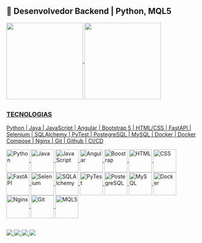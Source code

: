 ## 🚀 Desenvolvedor Backend | Python, MQL5

<!-- Tabela -->
<div>
  <a href="https://github.com/paulovisam">
    <img align="center" height="200em" src="https://github-readme-stats-mu-three-31.vercel.app/api?username=paulovisam&show_icons=true&theme=jolly&hide_border=true&count_private=true&include_all_commits=true&hide=contribs"/>
  <img align="center" height="200em" src="https://github-readme-stats-mu-three-31.vercel.app/api/top-langs/?username=paulovisam&border_radius=false&show_icons=true&theme=jolly&hide_border=true&count_private=true&include_all_commits=true&hide=contribs"/>
</div>

##

### TECNOLOGIAS

Python | Java | JavaScript | Angular | Bootstrap 5 | HTML/CSS | FastAPI | Selenium | SQLAlchemy | PyTest | PostegreSQL | MySQL | Docker | Docker Compose | Nginx | Git | Github | CI/CD
<!-- Linguagem de programação -> MQL5, Python, Java -->
<div>
  <img align="center" alt="Python", height="60" width="60" src="https://cdn.jsdelivr.net/gh/devicons/devicon/icons/python/python-original-wordmark.svg">
  <img align="center" alt="Java", height="60" width="60" src="https://cdn.jsdelivr.net/gh/devicons/devicon/icons/java/java-original-wordmark.svg">
  <img align="center" alt="JavaScript", height="60" width="60" src="https://cdn.jsdelivr.net/gh/devicons/devicon/icons/javascript/javascript-original.svg">
  <img align="center" alt="Angular", height="60" width="60" src="https://cdn.jsdelivr.net/gh/devicons/devicon/icons/angularjs/angularjs-original.svg">
  <img align="center" alt="Boostrap", height="60" width="60" src="https://cdn.jsdelivr.net/gh/devicons/devicon/icons/bootstrap/bootstrap-original-wordmark.svg">
  <img align="center" alt="HTML", height="60" width="60" src="https://cdn.jsdelivr.net/gh/devicons/devicon/icons/html5/html5-original.svg">
  <img align="center" alt="CSS", height="60" width="60" src="https://cdn.jsdelivr.net/gh/devicons/devicon/icons/css3/css3-original.svg">
  <img align="center" alt="FastAPI", height="60" width="60" src="https://cdn.jsdelivr.net/gh/devicons/devicon/icons/fastapi/fastapi-original-wordmark.svg">
  <img align="center" alt="Selenium", height="60" width="60" src="https://cdn.jsdelivr.net/gh/devicons/devicon/icons/selenium/selenium-original.svg">
  <img align="center" alt="SQLAlchemy", height="60" width="60" src="https://cdn.jsdelivr.net/gh/devicons/devicon/icons/sqlalchemy/sqlalchemy-original-wordmark.svg">
  <img align="center" alt="PyTest", height="60" width="60" src="https://cdn.jsdelivr.net/gh/devicons/devicon/icons/pytest/pytest-original-wordmark.svg">
  <img align="center" alt="PostegreSQL", height="60" width="60" src="https://cdn.jsdelivr.net/gh/devicons/devicon/icons/postgresql/postgresql-original-wordmark.svg">
  <img align="center" alt="MySQL", height="60" width="60" src="https://cdn.jsdelivr.net/gh/devicons/devicon/icons/mysql/mysql-original-wordmark.svg">
  <img align="center" alt="Docker", height="60" width="60" src="https://cdn.jsdelivr.net/gh/devicons/devicon/icons/docker/docker-plain-wordmark.svg">
  <img align="center" alt="Nginx", height="60" width="60" src="https://cdn.jsdelivr.net/gh/devicons/devicon/icons/nginx/nginx-original.svg">
  <img align="center" alt="Git", height="60" width="60" src="https://cdn.jsdelivr.net/gh/devicons/devicon/icons/git/git-original-wordmark.svg">
  <img align="center" alt="MQL5", height="60" width="60" src="https://www.next-post.com/wp-content/uploads/2020/06/langage-mql5-300x336.png">
  
  
  
</div>

<!-- Divisão -->
##

<!-- Redes sociais / contato -->
<div>
  <a href="https://t.me/Paulo_V" target="_blank"><img src="https://img.shields.io/badge/Telegram-2CA5E0?style=for-the-badge&logo=telegram&logoColor=white">
  <a href="mailto:paulovictorsampaio@hotmail.com" target="_blank"><img src="https://img.shields.io/badge/Microsoft_Outlook-0078D4?style=for-the-badge&logo=microsoft-outlook&logoColor=white">
  <a href="https://gitlab.com/Paulo_V" target="_blank"><img src="https://img.shields.io/badge/GitLab-330F63?style=for-the-badge&logo=gitlab&logoColor=white">
<!--   <a href="" target="_blank"><img src="https://img.shields.io/badge/LinkedIn-0077B5?style=for-the-badge&logo=linkedin&logoColor=white"> -->
  <a href="" target="_blank"><img src="https://badgen.net/badge/GitHub/ /?icon=github">
<!--   <a href=" " target="_blank"><img src="https://img.shields.io/github/followers/rafaballerini.svg?style=social&label=Follow&maxAge=2592000"> -->
</div>
